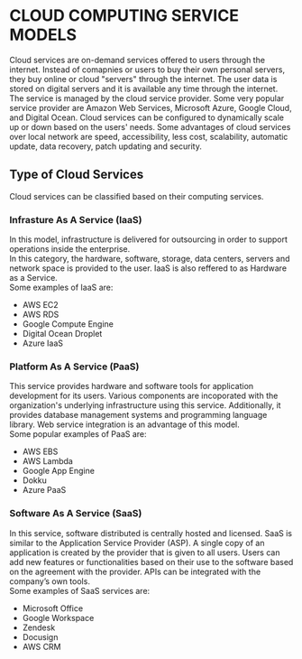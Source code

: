 # CLOUD COMPUTING SERVICE MODELS

Cloud services are on-demand services offered to users through the internet. Instead of comapnies or users to buy their own personal servers, they buy online or cloud "servers" through the internet. The user data is stored on digital servers and it is available any time through the internet. The service is managed by the cloud service provider. Some very popular service provider are Amazon Web Services, Microsoft Azure, Google Cloud, and Digital Ocean. Cloud services can be configured to dynamically scale up or down based on the users' needs. Some advantages of cloud services over local network are speed, accessibility, less cost, scalability, automatic update, data recovery, patch updating and security.

## Type of Cloud Services
Cloud services can be classified based on their computing services.  

### Infrasture As A Service (IaaS)
In this model, infrastructure is delivered for outsourcing in order to support operations inside the enterprise.  
In this category, the hardware, software, storage, data centers, servers and network space is provided to the user. IaaS is also reffered to as Hardware as a Service.  
Some examples of IaaS are: 
- AWS EC2
- AWS RDS
- Google Compute Engine
- Digital Ocean Droplet
- Azure IaaS

### Platform As A Service (PaaS)
This service provides hardware and software tools for application development for its users. Various components are incoporated with the organization's underlying infrastructure using this service. Additionally, it provides database management systems and programming language library. Web service integration is an advantage of this model.  
Some popular examples of PaaS are:
- AWS EBS
- AWS Lambda
- Google App Engine
- Dokku
- Azure PaaS

### Software As A Service (SaaS)
In this service, software distributed is centrally hosted and licensed. SaaS is similar to the Application Service Provider (ASP). A single copy of an application is created by the provider that is given to all users. Users can add new features or functionalities based on their use to the software based on the agreement with the provider. APIs can be integrated with the company’s own tools.  
Some examples of SaaS services are:
- Microsoft Office
- Google Workspace
- Zendesk
- Docusign
- AWS CRM